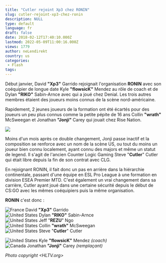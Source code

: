 ```yaml
---
title: "Cutler rejoint Xp3 chez RONIN"
slug: cutler-rejoint-xp3-chez-ronin
description: NULL
type: default
language: fr
draft: false
date: 2018-02-12T17:40:10.000Z
lastmod: 2022-05-09T11:00:16.000Z
views: 1779
author: neLendirekt
country: us
categories:
 - Flash
tags:
---
```

Début janvier, David **"Xp3"** Garrido rejoignait l'organisation **RONIN** avec son coéquipier de longue date Kyle **"flowsicK"** Mendez au rôle de coach et de Dylan **"RIKO"** Sabin-Arnce avec qui a joué chez Denial. Les trois autres membres étaient des joueurs moins connus de la scène nord-américaine.

Rapidement, 2 jeunes joueurs de la formation ont été écartés pour des joueurs un peu plus connus comme la petite pépite de 16 ans Collin **"wrath"** McSweegan et Jonathan **"Jonji"** Carey qui jouait chez Rise Nation.

![](https://flickshot-ue.s3.eu-west-2.amazonaws.com/flickshot/article/5a81ccc057452/images/srLbpHWxqgSf6bYWHqfftAAzCU42t9cAjHikmlWQ.jpeg)

Moins d'un mois après ce double changement, Jonji passe inactif et la composition se renforce avec un nom de la scène US, ou tout du moins un joueur bien connu localement, ayant connu des majors et même un statut de legend. Il s'agit de l'ancien Counter Logic Gaming Steve "**Cutler**" Cutler qui était libre depuis la fin de son contrat avec CLG. 

En rejoignant RONIN, il fait donc un pas en arrière dans la hiérarchie continentale, passant d'une équipe en ESL Pro League à une formation en division ESEA Premier MTD. C'est également un vrai changement dans sa carrière, Cutler ayant joué dans une certaine sécurité depuis le début de CS:GO avec les mêmes coéquipiers puis la même organisation.

**RONIN** c'est donc : 

![France](/images/countries/fr.svg)⁠ David **"Xp3"** Garrido  
![United States](/images/countries/us.svg)⁠ Dylan **"RIKO"** Sabin-Arnce  
![United States](/images/countries/us.svg)⁠ Jeff "**REZU**" Ngo  
![United States](/images/countries/us.svg)⁠ Collin **"wrath"** McSweegan  
![United States](/images/countries/us.svg)⁠ Steve "**Cutler**" Cutler

![United States](/images/countries/us.svg)⁠ Kyle **"flowsicK"** Mendez _(coach)_  
![Canada](/images/countries/ca.svg)⁠ Jonathan **"Jonji"** Carey _(remplaçant)_

_Photo copyright [](HLTV.org)[](HLTV.org)[](HLTV.org)[](HLTV.org)[](HLTV.org)[](HLTV.org)<HLTV.org>_
